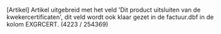 [Artikel] Artikel uitgebreid met het veld 'Dit product uitsluiten van de kwekercertificaten', dit veld wordt ook klaar gezet in de factuur.dbf in de kolom EXGRCERT. (4223 / 254369)
